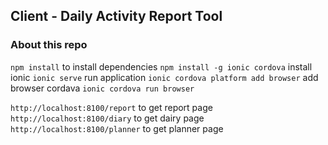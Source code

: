 ## Client - Daily Activity Report Tool

### About this repo
`npm install` to install dependencies
`npm install -g ionic cordova` install ionic
`ionic serve` run application
`ionic cordova platform add browser` add browser cordava 
`ionic cordova run browser `

`http://localhost:8100/report` to get report page
`http://localhost:8100/diary` to get dairy page
`http://localhost:8100/planner` to get planner page
